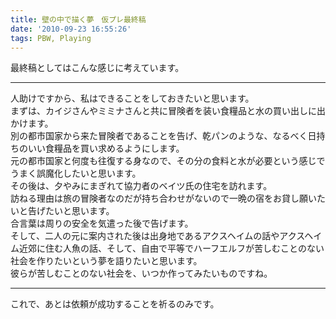 ```yaml
---
title: 壁の中で描く夢　仮プレ最終稿
date: '2010-09-23 16:55:26'
tags: PBW, Playing
---
```


最終稿としてはこんな感じに考えています。

****

人助けですから、私はできることをしておきたいと思います。  
まずは、カイジさんやミミナさんと共に冒険者を装い食糧品と水の買い出しに出かけます。  
別の都市国家から来た冒険者であることを告げ、乾パンのような、なるべく日持ちのいい食糧品を買い求めるようにします。  
元の都市国家と何度も往復する身なので、その分の食料と水が必要という感じでうまく誤魔化したいと思います。  
その後は、夕やみにまぎれて協力者のベイツ氏の住宅を訪れます。  
訪ねる理由は旅の冒険者なのだが持ち合わせがないので一晩の宿をお貸し願いたいと告げたいと思います。  
合言葉は周りの安全を気遣った後で告げます。  
そして、二人の元に案内された後は出身地であるアクスヘイムの話やアクスヘイム近郊に住む人魚の話、そして、自由で平等でハーフエルフが苦しむことのない社会を作りたいという夢を語りたいと思います。  
彼らが苦しむことのない社会を、いつか作ってみたいものですね。

****

これで、あとは依頼が成功することを祈るのみです。
